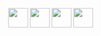 <div>

 
<img src="https://cdn.jsdelivr.net/gh/devicons/devicon@latest/icons/typescript/typescript-original.svg"  width="40px" >
<img src="https://cdn.jsdelivr.net/gh/devicons/devicon@latest/icons/nodejs/nodejs-original-wordmark.svg"  width="40px" >
<img src="https://cdn.jsdelivr.net/gh/devicons/devicon@latest/icons/postgresql/postgresql-original.svg"  width="40px" >
<img src="https://cdn.jsdelivr.net/gh/devicons/devicon@latest/icons/react/react-original.svg"  width="40px" >
</div>


          
